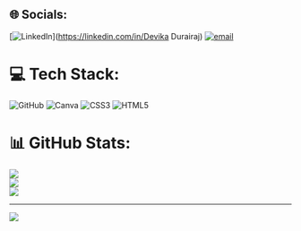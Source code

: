
## 🌐 Socials:
[![LinkedIn](https://img.shields.io/badge/LinkedIn-%230077B5.svg?logo=linkedin&logoColor=white)](https://linkedin.com/in/Devika Durairaj) [![email](https://img.shields.io/badge/Email-D14836?logo=gmail&logoColor=white)](mailto:devika07durairaj@gmail.com) 

# 💻 Tech Stack:
![GitHub](https://img.shields.io/badge/github-%23121011.svg?style=for-the-badge&logo=github&logoColor=white) ![Canva](https://img.shields.io/badge/Canva-%2300C4CC.svg?style=for-the-badge&logo=Canva&logoColor=white) ![CSS3](https://img.shields.io/badge/css3-%231572B6.svg?style=for-the-badge&logo=css3&logoColor=white) ![HTML5](https://img.shields.io/badge/html5-%23E34F26.svg?style=for-the-badge&logo=html5&logoColor=white)
# 📊 GitHub Stats:
![](https://github-readme-stats.vercel.app/api?username=DEVIKA1607-cyber&theme=dark&hide_border=false&include_all_commits=false&count_private=false)<br/>
![](https://nirzak-streak-stats.vercel.app/?user=DEVIKA1607-cyber&theme=dark&hide_border=false)<br/>
![](https://github-readme-stats.vercel.app/api/top-langs/?username=DEVIKA1607-cyber&theme=dark&hide_border=false&include_all_commits=false&count_private=false&layout=compact)

---
[![](https://visitcount.itsvg.in/api?id=DEVIKA1607-cyber&icon=0&color=0)](https://visitcount.itsvg.in)

